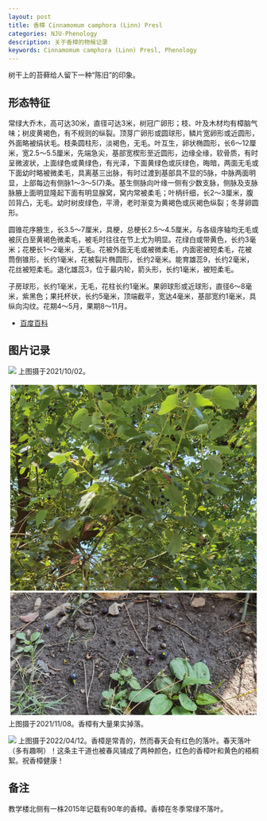 ```yaml
---
layout: post
title: 香樟 Cinnamomum camphora (Linn) Presl
categories: NJU-Phenology
description: 关于香樟的物候记录
keywords: Cinnamomum camphora (Linn) Presl, Phenology
---
```


树干上的苔藓给人留下一种“陈旧”的印象。

## 形态特征

常绿大乔木，高可达30米，直径可达3米，树冠广卵形；枝、叶及木材均有樟脑气味；树皮黄褐色，有不规则的纵裂。顶芽广卵形或圆球形，鳞片宽卵形或近圆形，外面略被绢状毛。枝条圆柱形，淡褐色，无毛。叶互生，卵状椭圆形，长6～12厘米，宽2.5～5.5厘米，先端急尖，基部宽楔形至近圆形，边缘全缘，软骨质，有时呈微波状，上面绿色或黄绿色，有光泽，下面黄绿色或灰绿色，晦暗，两面无毛或下面幼时略被微柔毛，具离基三出脉，有时过渡到基部具不显的5脉，中脉两面明显，上部每边有侧脉1～3～5(7)条。基生侧脉向叶缘一侧有少数支脉，侧脉及支脉脉腋上面明显隆起下面有明显腺窝，窝内常被柔毛；叶柄纤细，长2～3厘米，腹凹背凸，无毛。幼时树皮绿色，平滑，老时渐变为黄褐色或灰褐色纵裂；冬芽卵圆形。

圆锥花序腋生，长3.5～7厘米，具梗，总梗长2.5～4.5厘米，与各级序轴均无毛或被灰白至黄褐色微柔毛，被毛时往往在节上尤为明显。花绿白或带黄色，长约3毫米；花梗长1～2毫米，无毛。花被外面无毛或被微柔毛，内面密被短柔毛，花被筒倒锥形，长约1毫米，花被裂片椭圆形，长约2毫米。能育雄蕊9，长约2毫米，花丝被短柔毛。退化雄蕊3，位于最内轮，箭头形，长约1毫米，被短柔毛。

子房球形，长约1毫米，无毛，花柱长约1毫米。果卵球形或近球形，直径6～8毫米，紫黑色；果托杯状，长约5毫米，顶端截平，宽达4毫米，基部宽约1毫米，具纵向沟纹。花期4～5月，果期8～11月。

 - [百度百科](https://baike.baidu.com/item/%E9%A6%99%E6%A8%9F/2834433)

## 图片记录

![](/images/blog/20211002-Cinnamomum-camphora.jpg)
上图摄于2021/10/02。

![](/images/blog/20211108-Cinnamomum-camphora.jpg)
上图摄于2021/11/08。香樟有大量果实掉落。

![](/images/blog/20220412-Cinnamomum-camphora.jpg)
上图摄于2022/04/12。香樟是常青的，然而春天会有红色的落叶。春天落叶（多有趣啊）！这条主干道也被春风铺成了两种颜色，红色的香樟叶和黄色的梧桐絮。祝香樟健康！

## 备注
教学楼北侧有一株2015年记载有90年的香樟。香樟在冬季常绿不落叶。